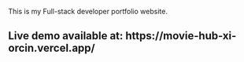 <hp>This is my Full-stack developer portfolio website.</p>
<h2>Live demo available at: https://movie-hub-xi-orcin.vercel.app/</h2>
